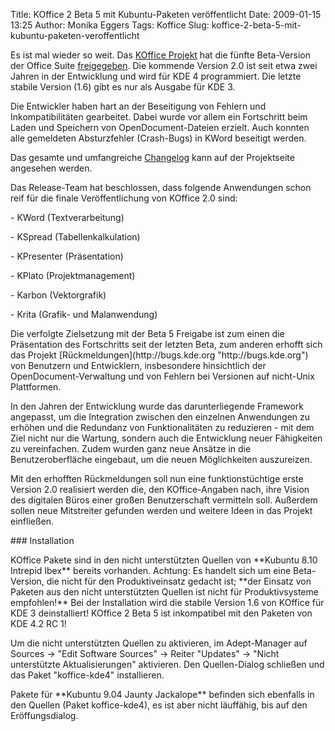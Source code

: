 Title: KOffice 2 Beta 5 mit Kubuntu-Paketen veröffentlicht
Date: 2009-01-15 13:25
Author: Monika Eggers
Tags: Koffice
Slug: koffice-2-beta-5-mit-kubuntu-paketen-veroffentlicht

Es ist mal wieder so weit. Das [KOffice
Projekt](http://www.koffice.org "http://www.koffice.org") hat die fünfte Beta-Version der Office Suite
[freigegeben](http://www.koffice.org/announcements/announce-2.0beta5.php "http://www.koffice.org/announcements/announce-2.0beta5.php"). Die kommende Version 2.0 ist seit etwa zwei Jahren in der
Entwicklung und wird für KDE 4 programmiert. Die letzte stabile Version
(1.6) gibt es nur als Ausgabe für KDE 3.

</p>
Die Entwickler haben hart an der Beseitigung von Fehlern und
Inkompatibilitäten gearbeitet. Dabei wurde vor allem ein Fortschritt
beim Laden und Speichern von OpenDocument-Dateien erzielt. Auch konnten
alle gemeldeten Absturzfehler (Crash-Bugs) in KWord beseitigt werden.  

Das gesamte und umfangreiche
[Changelog](http://www.koffice.org/announcements/changelog-2.0-beta5.php "http://www.koffice.org/announcements/changelog-2.0-beta5.php") kann auf der Projektseite angesehen werden.

</p>
<!--break--><!--break-->

Das Release-Team hat beschlossen, dass folgende Anwendungen schon reif
für die finale Veröffentlichung von KOffice 2.0 sind:

</p>
-   KWord (Textverarbeitung)
    </p>
    <p>
-   KSpread (Tabellenkalkulation)
    </p>
    <p>
-   KPresenter (Präsentation)
    </p>
    <p>
-   KPlato (Projektmanagement)
    </p>
    <p>
-   Karbon (Vektorgrafik)
    </p>
    <p>
-   Krita (Grafik- und Malanwendung)
    </p>
    <p>

</p>
Die verfolgte Zielsetzung mit der Beta 5 Freigabe ist zum einen die
Präsentation des Fortschritts seit der letzten Beta, zum anderen erhofft
sich das Projekt
[Rückmeldungen](http://bugs.kde.org "http://bugs.kde.org") von Benutzern und Entwicklern, insbesondere hinsichtlich der
OpenDocument-Verwaltung und von Fehlern bei Versionen auf nicht-Unix
Plattformen.

</p>
In den Jahren der Entwicklung wurde das darunterliegende Framework
angepasst, um die Integration zwischen den einzelnen Anwendungen zu
erhöhen und die Redundanz von Funktionalitäten zu reduzieren - mit dem
Ziel nicht nur die Wartung, sondern auch die Entwicklung neuer
Fähigkeiten zu vereinfachen. Zudem wurden ganz neue Ansätze in die
Benutzeroberfläche eingebaut, um die neuen Möglichkeiten auszureizen.

</p>
Mit den erhofften Rückmeldungen soll nun eine funktionstüchtige erste
Version 2.0 realisiert werden die, den KOffice-Angaben nach, ihre Vision
des digitalen Büros einer großen Benutzerschaft vermitteln soll.
Außerdem sollen neue Mitstreiter gefunden werden und weitere Ideen in
das Projekt einfließen.

</p>
  

</p>
### Installation

</p>
KOffice Pakete sind in den nicht unterstützten Quellen von **Kubuntu
8.10 Intrepid Ibex** bereits vorhanden. Achtung: Es handelt sich um eine
Beta-Version, die nicht für den Produktiveinsatz gedacht ist; **der
Einsatz von Paketen aus den nicht unterstützten Quellen ist nicht für
Produktivsysteme empfohlen!** Bei der Installation wird die stabile
Version 1.6 von KOffice für KDE 3 deinstalliert! KOffice 2 Beta 5 ist
inkompatibel mit den Paketen von KDE 4.2 RC 1!

</p>
Um die nicht unterstützten Quellen zu aktivieren, im Adept-Manager auf
Sources → "Edit Software Sources" → Reiter "Updates" → "Nicht
unterstützte Aktualisierungen" aktivieren. Den Quellen-Dialog schließen
und das Paket "koffice-kde4" installieren.

</p>
Pakete für **Kubuntu 9.04 Jaunty Jackalope** befinden sich ebenfalls in
den Quellen (Paket koffice-kde4), es ist aber nicht läuffähig, bis auf
den Eröffungsdialog.

</p>

